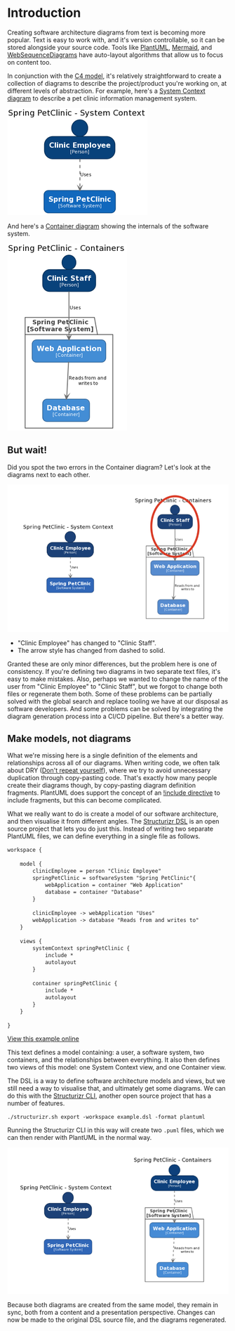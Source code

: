 # Introduction

Creating software architecture diagrams from text is becoming more popular. Text is easy to work with, and it's version controllable, so it can be stored alongside your source code. Tools like [PlantUML](https://plantuml.com), [Mermaid](https://mermaid-js.github.io/mermaid/#/), and [WebSequenceDiagrams](https://www.websequencediagrams.com) have auto-layout algorithms that allow us to focus on content too.

In conjunction with the [C4 model](https://c4model.com), it's relatively straightforward to create a collection of diagrams to describe the project/product you're working on, at different levels of abstraction. For example, here's a [System Context diagram](https://c4model.com/#SystemContextDiagram) to describe a pet clinic information management system.

![An example System Context diagram](1.png)

And here's a [Container diagram](https://c4model.com/#ContainerDiagram) showing the internals of the software system.

![An example Container diagram](2.png)

## But wait!

Did you spot the two errors in the Container diagram? Let's look at the diagrams next to each other.

![](3.png)

- "Clinic Employee" has changed to "Clinic Staff".
- The arrow style has changed from dashed to solid.

Granted these are only minor differences, but the problem here is one of consistency. If you're defining two diagrams in two separate text files, it's easy to make mistakes. Also, perhaps we wanted to change the name of the user from "Clinic Employee" to "Clinic Staff", but we forgot to change both files or regenerate them both. Some of these problems can be partially solved with the global search and replace tooling we have at our disposal as software developers. And some problems can be solved by integrating the diagram generation process into a CI/CD pipeline. But there's a better way.

## Make models, not diagrams

What we're missing here is a single definition of the elements and relationships across all of our diagrams. When writing code, we often talk about DRY ([Don't repeat yourself](https://en.wikipedia.org/wiki/Don%27t_repeat_yourself)), where we try to avoid unnecessary duplication through copy-pasting code. That's exactly how many people create their diagrams though, by copy-pasting diagram definition fragments. PlantUML does support the concept of an [!include directive](https://mrhaki.blogspot.com/2016/12/plantuml-pleasantness-include-partial.html) to include fragments, but this can become complicated.

What we really want to do is create a model of our software architecture, and then visualise it from different angles. The [Structurizr DSL](https://github.com/structurizr/dsl) is an open source project that lets you do just this. Instead of writing two separate PlantUML files, we can define everything in a single file as follows.

```
workspace {

    model {
        clinicEmployee = person "Clinic Employee"
        springPetClinic = softwareSystem "Spring PetClinic"{
            webApplication = container "Web Application"
            database = container "Database"
        }

        clinicEmployee -> webApplication "Uses"
        webApplication -> database "Reads from and writes to"
    }

    views {
        systemContext springPetClinic {
            include *
            autolayout
        }

        container springPetClinic {
            include *
            autolayout
        }
    }
    
}
```

[View this example online](http://structurizr.com/dsl?src=https://docs.structurizr.com/dsl/cookbook/introduction/example.dsl)

This text defines a model containing: a user, a software system, two containers, and the relationships between everything. It also then defines two views of this model: one System Context view, and one Container view.

The DSL is a way to define software architecture models and views, but we still need a way to visualise that, and ultimately get some diagrams. We can do this with the [Structurizr CLI](https://github.com/structurizr/cli), another open source project that has a number of features.

```text
./structurizr.sh export -workspace example.dsl -format plantuml
```

Running the Structurizr CLI in this way will create two `.puml` files, which we can then render with PlantUML in the normal way.

 ![Example System Context and Container diagrams](4.png)

Because both diagrams are created from the same model, they remain in sync, both from a content and a presentation perspective. Changes can now be made to the original DSL source file, and the diagrams regenerated.